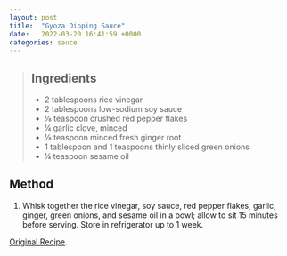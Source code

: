 ```yaml
---
layout: post
title:  "Gyoza Dipping Sauce"
date:   2022-03-20 16:41:59 +0000
categories: sauce
---
```

> ## Ingredients
>
> - 2 tablespoons rice vinegar
> - 2 tablespoons low-sodium soy sauce
> - ⅛ teaspoon crushed red pepper flakes
> - ¼ garlic clove, minced
> - ⅛ teaspoon minced fresh ginger root
> - 1 tablespoon and 1 teaspoons thinly sliced green onions
> - ¼ teaspoon sesame oil



## Method


1. Whisk together the rice vinegar, soy sauce, red pepper flakes, garlic, ginger, green onions, and sesame oil in a bowl; allow to sit 15 minutes before serving. Store in refrigerator up to 1 week.


[Original Recipe][original-recipe].

[original-recipe]: https://www.allrecipes.com/recipe/162361/gyoza-sauce/
